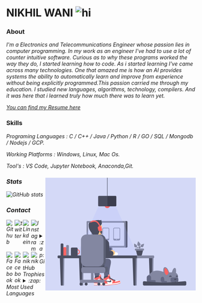 # NIKHIL WANI <img src="https://user-images.githubusercontent.com/1303154/88677602-1635ba80-d120-11ea-84d8-d263ba5fc3c0.gif" width="28px" alt="hi">
### About
<i> I'm a Electronics and Telecommunications Engineer whose passion lies in computer programming. In my work as an engineer I've had to use a lot of counter intuitive software. Curious as to why these programs worked the way they do, I started learning how to code. As i started learning I've came across many technologies. One that amazed me is how an AI provides systems the ability to automatically learn and improve from experience without being explicitly programmed.This passion carried me through my education. I studied new languages, algorithms, technology, compilers. And it was here that i learned truly how much there was to learn yet.</i>

<a href="https://github.com/Nikhil-Wani/Nikhil-Wani/blob/main/Nikhil's%20Resume%202.pdf"><i>You can find my Resume here</i></a>

### Skills

<i>Programing Languages : C / C++ / Java / Python / R / GO / SQL / Mongodb / Nodejs / GCP.</i>

<i>Working Platforms : Windows, Linux, Mac Os.<i>

<i>Tool's : VS Code, Jupyter Notebook, Anaconda,Git.<i>
  <p>
  <img width="400" align='right' src="https://github.com/Nikhil-Wani/Nikhil-Wani/blob/main/7-ways-to-define-tuple-elements-in-c.gif?raw=true">
</p>

<!--
<h3 align="left">Languages and Tools:</h3>
<p align="left"> <a href="https://azure.microsoft.com/en-in/" target="_blank"> <img src="https://www.vectorlogo.zone/logos/microsoft<i>azure/microsoft_azure-icon.svg" alt="azure" width="40" height="40"/> </a> <a href="https://www.cprogramming.com/" target="_blank"> <img src="https://devicons.github.io/devicon/devicon.git/icons/c/c-original.svg" alt="c" width="40" height="40"/> </a> <a href="https://www.w3schools.com/cpp/" target="_blank"> <img src="https://devicons.github.io/devicon/devicon.git/icons/cplusplus/cplusplus-original.svg" alt="cplusplus" width="40" height="40"/> </a> <a href="https://www.w3schools.com/cs/" target="_blank"> <img src="https://devicons.github.io/devicon/devicon.git/icons/csharp/csharp-original.svg" alt="csharp" width="40" height="40"/> </a> <a href="https://cloud.google.com" target="_blank"> <img src="https://www.vectorlogo.zone/logos/google_cloud/google_cloud-icon.svg" alt="gcp" width="40" height="40"/> </a> <a href="https://golang.org" target="_blank"> <img src="https://devicons.github.io/devicon/devicon.git/icons/go/go-original.svg" alt="go" width="40" height="40"/> </a> <a href="https://www.java.com" target="_blank"> <img src="https://devicons.github.io/devicon/devicon.git/icons/java/java-original-wordmark.svg" alt="java" width="40" height="40"/> </a>
 <a href="https://www.mongodb.com/" target="_blank"> <img src="https://devicons.github.io/devicon/devicon.git/icons/mongodb/mongodb-original-wordmark.svg" alt="mongodb" width="60" height="60"/> </a> <a href="https://www.mysql.com/" target="_blank"> <img src="https://devicons.github.io/devicon/devicon.git/icons/mysql/mysql-original-wordmark.svg" alt="mysql" width="60" height="60"/> </a>    <a href="https://nodejs.org" target="_blank"> <img src="https://devicons.github.io/devicon/devicon.git/icons/nodejs/nodejs-original-wordmark.svg" alt="nodejs" width="60" height="60"/> </a> <a href="https://www.python.org" target="_blank"> <img src="https://devicons.github.io/devicon/devicon.git/icons/python/python-original.svg" alt="python" width="50" height="50"/> </a> </p>
-->

 ### Stats

![GitHub stats](https://github-readme-stats.vercel.app/api?username=Nikhil-Wani&theme=gradient)                                                                                 

### Contact

<a href="https://github.com/Nikhil-Wani">
  <img align="left" alt="Github" width="22px" src="https://cdn.jsdelivr.net/npm/simple-icons@v3/icons/github.svg" />
</a>
<a href="https://twitter.com/nikhil_wani05">
  <img align="left" alt="twitter" width="22px" src="https://www.flaticon.com/svg/static/icons/svg/174/174876.svg" />
</a>
<a href="https://www.linkedin.com/in/nikhil-wani-ba2360137/">
  <img align="left" alt="Linkdein" width="22px" src="https://www.flaticon.com/svg/static/icons/svg/174/174857.svg" />
</a>
<a href="https://www.instagram.com/nikhil_wani_005/">
  <img align="left" alt="Instagram" width="22px" src="https://www.flaticon.com/svg/static/icons/svg/174/174855.svg" />
</a>
<a href="https://www.facebook.com/nikhil.wani.735">
  <img align="left" alt="Facebook" width="22px" src="https://www.flaticon.com/svg/static/icons/svg/220/220200.svg" />
</a>
<a href="https://stackoverflow.com/users/10757806/nikhil-wani?tab=profile">
   <img align="left" alt="Facebook" width="22px"  src='https://image.flaticon.com/icons/png/512/2111/2111628.png' />
</a>
<a href="https://dev.to/nikhilwani" target="blank"><img align="left" src="https://cdn.jsdelivr.net/npm/simple-icons@3.0.1/icons/dev-dot-to.svg" alt="nikhilwani" height="30" width="22px" /></a>
<a href="https://kaggle.com/nikhilwani05" target="blank"><img align="left" src="https://storage.scolary.com/storage/file/public/71b68248-ba0a-4b26-b15f-0c77cdf341cd.svg" alt="nikhilwani05" height="30" width="22px" /></a>

<br>
<br>

<details>
  <summary>:zap: <i>GitHub Trophies</i></summary>
<p align="left"> <a href="https://github.com/ryo-ma/github-profile-trophy"><img src="https://github-profile-trophy.vercel.app/?username=nikhil-wani" alt="nikhil-wani" /></a> </p>
</details>

<details>
  <summary>:zap: <i>Most Used Languages</i></summary>

<p><img align="left" src="https://github-readme-stats.vercel.app/api/top-langs?username=nikhil-wani&show_icons=true&locale=en&layout=compact" alt="nikhil-wani" /></p>

</details>
